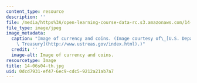 ```yaml
---
content_type: resource
description: ''
file: /media/https%3A/open-learning-course-data-rc.s3.amazonaws.com/14-06-intermediate-macroeconomic-theory-spring-2004/0dcd7931ef476ec9cdc59212a21ab7a7_14-06s04-th.jpg
file_type: image/jpeg
image_metadata:
  caption: "Image of currency and coins. (Image courtesy of\_[U.S. Department of the\
    \ Treasury](http://www.ustreas.gov/index.html).)"
  credit: ''
  image-alt: Image of currency and coins.
resourcetype: Image
title: 14-06s04-th.jpg
uid: 0dcd7931-ef47-6ec9-cdc5-9212a21ab7a7
---
```

